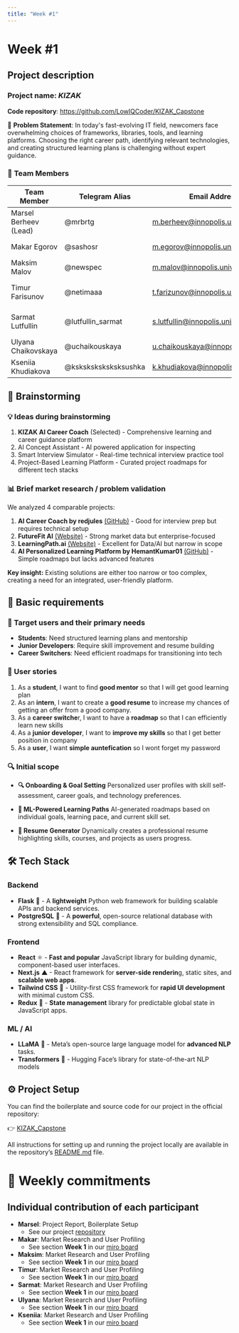 ```yaml
---
title: "Week #1"
---
```


# Week #1

## Project description

### Project name: *KIZAK*

**Code repository**: https://github.com/LowIQCoder/KIZAK_Capstone

🚨 **Problem Statement**: In today's fast-evolving IT field, newcomers face overwhelming choices of frameworks, libraries, tools, and learning platforms. Choosing the right career path, identifying relevant technologies, and creating structured learning plans is challenging without expert guidance.

### 👥 **Team Members**

| Team Member            | Telegram Alias      | Email Address                       | Track     | Responsibilities              |
|------------------------|---------------------|-------------------------------------|-----------|-------------------------------|
| Marsel Berheev (Lead)  | @mrbrtg             | m.berheev@innopolis.university      | DevOps    | Documentation, DevOps         |
| Makar Egorov           | @sashosr            | m.egorov@innopolis.university       | Backend   | Backend Development           |
| Maksim Malov           | @newspec            | m.malov@innopolis.university        | Backend   | Backend Development           |
| Timur Farisunov        | @netimaaa           | t.farizunov@innopolis.university    | Frontend  | Frontend Development, Design  |
| Sarmat Lutfullin       | @lutfullin_sarmat   | s.lutfullin@innopolis.university    | Frontend  | Frontend Development, Design  |
| Ulyana Chaikovskaya    | @uchaikouskaya      | u.chaikouskaya@innopolis.university | ML        | ML Engineer, NLP              |
| Kseniia Khudiakova     | @ksksksksksksksushka| k.khudiakova@innopolis.university   | ML        | ML Engineer, NLP              |

## 🧠 Brainstorming

### 💡 Ideas during brainstorming

1. **KIZAK AI Career Coach** (Selected) - Comprehensive learning and career guidance platform
2. AI Concept Assistant - AI powered application for inspecting
3. Smart Interview Simulator - Real-time technical interview practice tool
4. Project-Based Learning Platform - Curated project roadmaps for different tech stacks

### 📊 Brief market research / problem validation

We analyzed 4 comparable projects:

1. **AI Career Coach by redjules** [(GitHub)](https://github.com/redjules/ai-career-coach) - Good for interview prep but requires technical setup
2. **FutureFit AI** [(Website)](https://www.futurefit.ai/) - Strong market data but enterprise-focused
3. **LearningPath.ai** [(Website)](https://learningpath.ai/) - Excellent for Data/AI but narrow in scope
4. **AI Personalized Learning Platform by HemantKumar01** [(GitHub)](https://github.com/HemantKumar01/AIPersonalizedLearningPlatform) - Simple roadmaps but lacks advanced features

**Key insight:** Existing solutions are either too narrow or too complex, creating a need for an integrated, user-friendly platform.

## 📜 Basic requirements

### 🤖 Target users and their primary needs

- **Students**: Need structured learning plans and mentorship
- **Junior Developers**: Require skill improvement and resume building
- **Career Switchers**: Need efficient roadmaps for transitioning into tech

### 📖 User stories

1. As a **student**, I want to find **good mentor** so that I will get good learning plan
2. As an **intern**, I want to create a **good resume** to increase my chances of getting an offer from a good company.
3. As a **career switche**r, I want to have a **roadmap** so that I can efficiently learn new skills
4. As a **junior developer**, I want to **improve my skills** so that I get better position in company
5. As a **user**, I want **simple auntefication** so I wont forget my password

### 🔍 Initial scope

* **🔍 Onboarding & Goal Setting**
  Personalized user profiles with skill self-assessment, career goals, and technology preferences.

* **🧠 ML-Powered Learning Paths**
  AI-generated roadmaps based on individual goals, learning pace, and current skill set.

* **📄 Resume Generator**
  Dynamically creates a professional resume highlighting skills, courses, and projects as users progress.
  
## 🛠️ **Tech Stack**  

### **Backend**  
- **Flask**  🐍  - A **lightweight** Python web framework for building scalable APIs and backend services.
- **PostgreSQL** 🐘 - A **powerful**, open-source relational database with strong extensibility and SQL compliance.

### **Frontend**  
- **React** ⚛️ - **Fast and popular** JavaScript library for building dynamic, component-based user interfaces.
- **Next.js** ▲ - React framework for **server-side renderin**g, static sites, and **scalable web apps**.
- **Tailwind CSS** 🎨 - Utility-first CSS framework for **rapid UI development** with minimal custom CSS.
- **Redux** 🔄 - **State management** library for predictable global state in JavaScript apps.

### **ML / AI**  
- **LLaMA** 🦙 - Meta’s open-source large language model for **advanced NLP** tasks.
- **Transformers** 🤗 - Hugging Face’s library for state-of-the-art NLP models

## ⚙️ Project Setup
You can find the boilerplate and source code for our project in the official repository:

👉 [KIZAK_Capstone](https://github.com/LowIQCoder/KIZAK_Capstone)

All instructions for setting up and running the project locally are available in the repository’s [README.md](https://github.com/LowIQCoder/KIZAK_Capstone/blob/main/README.md) file.

# 📝 Weekly commitments

## Individual contribution of each participant

- **Marsel**: Project Report, Boilerplate Setup
  - See our project [repository](https://github.com/LowIQCoder/KIZAK_Capstone)
- **Makar**: Market Research and User Profiling
  - See section **Week 1** in our [miro board](https://miro.com/app/board/uXjVIrMw-Nw=/?share_link_id=991909063719)
- **Maksim**: Market Research and User Profiling
  - See section **Week 1** in our [miro board](https://miro.com/app/board/uXjVIrMw-Nw=/?share_link_id=991909063719)
- **Timur**: Market Research and User Profiling
  - See section **Week 1** in our [miro board](https://miro.com/app/board/uXjVIrMw-Nw=/?share_link_id=991909063719)
- **Sarmat**: Market Research and User Profiling
  - See section **Week 1** in our [miro board](https://miro.com/app/board/uXjVIrMw-Nw=/?share_link_id=991909063719)
- **Ulyana**: Market Research and User Profiling
  - See section **Week 1** in our [miro board](https://miro.com/app/board/uXjVIrMw-Nw=/?share_link_id=991909063719)
- **Kseniia**: Market Research and User Profiling
  - See section **Week 1** in our [miro board](https://miro.com/app/board/uXjVIrMw-Nw=/?share_link_id=991909063719)

